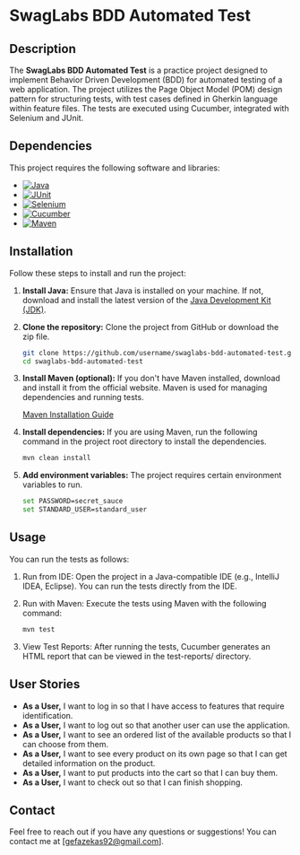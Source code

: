 # SwagLabs BDD Automated Test

## Description

The **SwagLabs BDD Automated Test** is a practice project designed to implement Behavior Driven Development (BDD) for automated testing of a web application. The project utilizes the Page Object Model (POM) design pattern for structuring tests, with test cases defined in Gherkin language within feature files. The tests are executed using Cucumber, integrated with Selenium and JUnit.

## Dependencies

This project requires the following software and libraries:

- [![Java](https://img.shields.io/badge/Java-11%2B-blue)](https://www.oracle.com/java/technologies/javase-jdk11-downloads.html)
- [![JUnit](https://img.shields.io/badge/JUnit-4.13.2-green)](https://junit.org/junit4/)
- [![Selenium](https://img.shields.io/badge/Selenium-4.x-brightgreen)](https://www.selenium.dev/documentation/)
- [![Cucumber](https://img.shields.io/badge/Cucumber-6.x-yellow)](https://cucumber.io/docs/guides/10-minute-tutorial/)
- [![Maven](https://img.shields.io/badge/Maven-optional-blueviolet)](https://maven.apache.org/guides/index.html)

## Installation

Follow these steps to install and run the project:

1. **Install Java:** Ensure that Java is installed on your machine. If not, download and install the latest version of the [Java Development Kit (JDK)](https://www.oracle.com/java/technologies/javase-jdk11-downloads.html).

2. **Clone the repository:** Clone the project from GitHub or download the zip file.

   ```bash
   git clone https://github.com/username/swaglabs-bdd-automated-test.git
   cd swaglabs-bdd-automated-test
   
3. **Install Maven (optional):** If you don't have Maven installed, download and install it from the official website. Maven is used for managing dependencies and running tests.

    [Maven Installation Guide](https://maven.apache.org/install.html)

4. **Install dependencies:** If you are using Maven, run the following command in the project root directory to install the dependencies.
   ```bash
   mvn clean install
   
5. **Add environment variables:** The project requires certain environment variables to run.
    ```bash
   set PASSWORD=secret_sauce
   set STANDARD_USER=standard_user

## Usage
You can run the tests as follows:

1. Run from IDE: Open the project in a Java-compatible IDE (e.g., IntelliJ IDEA, Eclipse). You can run the tests directly from the IDE.

2. Run with Maven: Execute the tests using Maven with the following command:
    ```bash
   mvn test
   
3. View Test Reports: After running the tests, Cucumber generates an HTML report that can be viewed in the test-reports/ directory.

## User Stories

- **As a User,** I want to log in so that I have access to features that require identification.
- **As a User,** I want to log out so that another user can use the application.
- **As a User,** I want to see an ordered list of the available products so that I can choose from them.
- **As a User,** I want to see every product on its own page so that I can get detailed information on the product.
- **As a User,** I want to put products into the cart so that I can buy them.
- **As a User,** I want to check out so that I can finish shopping.

## Contact

Feel free to reach out if you have any questions or suggestions! You can contact me at [gefazekas92@gmail.com].
